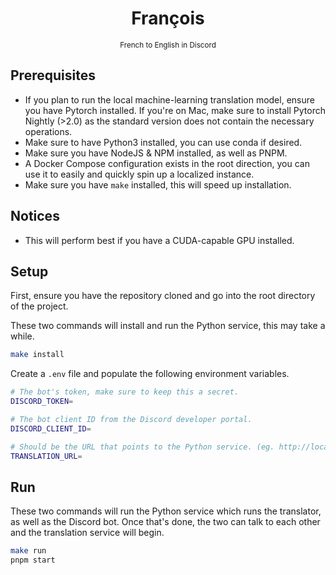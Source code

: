 <div align="center">
  <h1>François</h1>
  <sub>French to English in Discord</sub>
</div>

## Prerequisites

- If you plan to run the local machine-learning translation model, ensure you have Pytorch installed. If you're on Mac, make sure to install Pytorch Nightly (>2.0) as the standard version does not contain the necessary operations.
- Make sure to have Python3 installed, you can use conda if desired.
- Make sure you have NodeJS & NPM installed, as well as PNPM.
- A Docker Compose configuration exists in the root direction, you can use it to easily and quickly spin up a localized instance.
- Make sure you have `make` installed, this will speed up installation.

## Notices

- This will perform best if you have a CUDA-capable GPU installed.

## Setup

First, ensure you have the repository cloned and go into the root directory of the project.

These two commands will install and run the Python service, this may take a while.

```bash
make install
```

Create a `.env` file and populate the following environment variables.

```bash
# The bot's token, make sure to keep this a secret.
DISCORD_TOKEN=

# The bot client ID from the Discord developer portal.
DISCORD_CLIENT_ID=

# Should be the URL that points to the Python service. (eg. http://localhost:8000)
TRANSLATION_URL=
```

## Run

These two commands will run the Python service which runs the translator, as well as the Discord bot. Once that's done, the two can talk to each other and the translation service will begin.

```bash
make run
pnpm start
```

